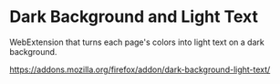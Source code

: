 # Dark Background and Light Text

WebExtension that turns each page's colors into light text on a dark background.

https://addons.mozilla.org/firefox/addon/dark-background-light-text/
